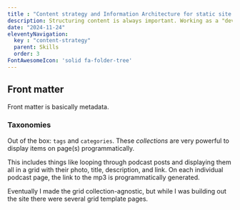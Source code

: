 ```yaml
---
title : "Content strategy and Information Architecture for static site generators"
description: Structuring content is always important. Working as a "developer", I can appreciate why using metadata (front matter) is critical.
date: "2024-11-24"
eleventyNavigation:
  key : "content-strategy"
  parent: Skills
  order: 3
FontAwesomeIcon: 'solid fa-folder-tree'
---
```


## Front matter

Front matter is basically metadata.

### Taxonomies

Out of the box: `tags` and `categories`. These *collections* are very powerful to display items on page(s) programmatically.

This includes things like looping through podcast posts and displaying them all in a grid with their photo, title, description, and link. On each individual podcast page, the link to the mp3 is programmatically generated.

Eventually I made the grid collection-agnostic, but while I was building out the site there were several grid template pages.
